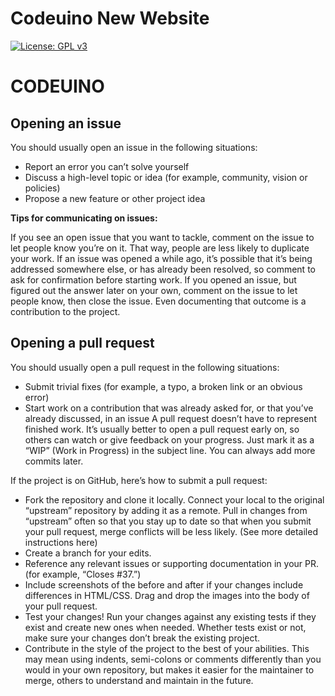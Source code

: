 
# Codeuino New Website

[![License: GPL v3](https://img.shields.io/badge/License-GPLv3-blue.svg)](https://www.gnu.org/licenses/gpl-3.0)

# CODEUINO  


## Opening an issue
You should usually open an issue in the following situations:

* Report an error you can’t solve yourself
* Discuss a high-level topic or idea (for example, community, vision or policies)
* Propose a new feature or other project idea

**Tips for communicating on issues:**

If you see an open issue that you want to tackle, comment on the issue to let people know you’re on it. That way, people are less likely to duplicate your work.
If an issue was opened a while ago, it’s possible that it’s being addressed somewhere else, or has already been resolved, so comment to ask for confirmation before starting work.
If you opened an issue, but figured out the answer later on your own, comment on the issue to let people know, then close the issue. Even documenting that outcome is a contribution to the project.

## Opening a pull request
You should usually open a pull request in the following situations:

* Submit trivial fixes (for example, a typo, a broken link or an obvious error)
* Start work on a contribution that was already asked for, or that you’ve already discussed, in an issue
A pull request doesn’t have to represent finished work. It’s usually better to open a pull request early on, so others can watch or give feedback on your progress. Just mark it as a “WIP” (Work in Progress) in the subject line. You can always add more commits later.

If the project is on GitHub, here’s how to submit a pull request:

* Fork the repository and clone it locally. Connect your local to the original “upstream” repository by adding it as a remote. Pull in changes from “upstream” often so that you stay up to date so that when you submit your pull request, merge conflicts will be less likely. (See more detailed instructions here)
* Create a branch for your edits.
* Reference any relevant issues or supporting documentation in your PR. (for example, “Closes #37.”)
* Include screenshots of the before and after if your changes include differences in HTML/CSS. Drag and drop the images into the body of your pull request.
* Test your changes! Run your changes against any existing tests if they exist and create new ones when needed. Whether tests exist or not, make sure your changes don’t break the existing project.
* Contribute in the style of the project to the best of your abilities. This may mean using indents, semi-colons or comments differently than you would in your own repository, but makes it easier for the maintainer to merge, others to understand and maintain in the future.

